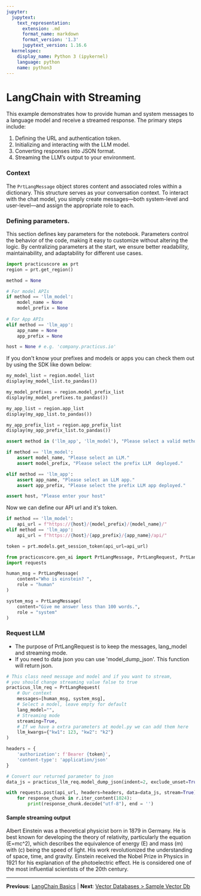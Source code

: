 ```yaml
---
jupyter:
  jupytext:
    text_representation:
      extension: .md
      format_name: markdown
      format_version: '1.3'
      jupytext_version: 1.16.6
  kernelspec:
    display_name: Python 3 (ipykernel)
    language: python
    name: python3
---
```


# LangChain with Streaming

This example demonstrates how to provide human and system messages to a language model and receive a streamed response. The primary steps include:

1. Defining the URL and authentication token.
2. Initializing and interacting with the LLM model.
3. Converting responses into JSON format.
4. Streaming the LLM’s output to your environment.

### Context

The `PrtLangMessage` object stores content and associated roles within a dictionary. This structure serves as your conversation context. To interact with the chat model, you simply create messages—both system-level and user-level—and assign the appropriate role to each.


### Defining parameters.
 
This section defines key parameters for the notebook. Parameters control the behavior of the code, making it easy to customize without altering the logic. By centralizing parameters at the start, we ensure better readability, maintainability, and adaptability for different use cases.

```python
import practicuscore as prt
region = prt.get_region()
```

```python
method = None

# For model APIs
if method == 'llm_model':
    model_name = None
    model_prefix = None
   
# For App APIs
elif method == 'llm_app':
    app_name = None
    app_prefix = None

host = None # e.g. 'company.practicus.io'
```

If you don't know your prefixes and models or apps you can check them out by using the SDK like down below:

```python
my_model_list = region.model_list
display(my_model_list.to_pandas())
```

```python
my_model_prefixes = region.model_prefix_list
display(my_model_prefixes.to_pandas())
```

```python
my_app_list = region.app_list
display(my_app_list.to_pandas())
```

```python
my_app_prefix_list = region.app_prefix_list
display(my_app_prefix_list.to_pandas())
```

```python
assert method in ('llm_app', 'llm_model'), "Please select a valid method ('llm_app' or 'llm_model')."

if method == 'llm_model':
    assert model_name, "Please select an LLM."
    assert model_prefix, "Please select the prefix LLM  deployed."

elif method == 'llm_app':
    assert app_name, "Please select an LLM app."
    assert app_prefix, "Please select the prefix LLM app deployed."

assert host, "Please enter your host"
```

Now we can define our API url and it's token.

```python
if method == 'llm_model':
    api_url = f"https://{host}/{model_prefix}/{model_name}/"
elif method == 'llm_app':
    api_url = f"https://{host}/{app_prefix}/{app_name}/api/"

token = prt.models.get_session_token(api_url=api_url)
```

```python
from practicuscore.gen_ai import PrtLangMessage, PrtLangRequest, PrtLangResponse
import requests
```

```python
human_msg = PrtLangMessage(
    content="Who is einstein? ",
    role = "human"
)

system_msg = PrtLangMessage(
    content="Give me answer less than 100 words.",
    role = "system"
)
```

### Request LLM
- The purpose of PrtLangRequest is to keep the messages, lang_model and streaming mode.
- If you need to data json you can use 'model_dump_json'. This function will return json.

```python
# This class need message and model and if you want to stream, 
# you should change streaming value false to true
practicus_llm_req = PrtLangRequest( 
    # Our context
    messages=[human_msg, system_msg], 
    # Select a model, leave empty for default
    lang_model="", 
    # Streaming mode
    streaming=True, 
    # If we have a extra parameters at model.py we can add them here 
    llm_kwargs={"kw1": 123, "kw2": "k2"} 
)

headers = {
    'authorization': f'Bearer {token}',
    'content-type': 'application/json'
}

# Convert our returned parameter to json
data_js = practicus_llm_req.model_dump_json(indent=2, exclude_unset=True) 
```

```python
with requests.post(api_url, headers=headers, data=data_js, stream=True) as r: 
    for response_chunk in r.iter_content(1024): 
        print(response_chunk.decode("utf-8"), end = '')
```

#### Sample streaming output

Albert Einstein was a theoretical physicist born in 1879 in Germany. He is best known for developing the theory of relativity, particularly the equation \(E=mc^2\), which describes the equivalence of energy (E) and mass (m) with \(c\) being the speed of light. His work revolutionized the understanding of space, time, and gravity. Einstein received the Nobel Prize in Physics in 1921 for his explanation of the photoelectric effect. He is considered one of the most influential scientists of the 20th century.


---

**Previous**: [LangChain Basics](langchain-basics.md) | **Next**: [Vector Databases > Sample Vector Db](../vector-databases/sample-vector-db.md)
